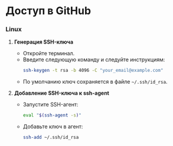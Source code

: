 # Доступ в GitHub

### Linux

1. **Генерация SSH-ключа**

   - Откройте терминал.
   - Введите следующую команду и следуйте инструкциям:
     ```bash
     ssh-keygen -t rsa -b 4096 -C "your_email@example.com"
     ```
   - По умолчанию ключ сохраняется в файле `~/.ssh/id_rsa`.

2. **Добавление SSH-ключа к ssh-agent**

   - Запустите SSH-агент:
     ```bash
     eval "$(ssh-agent -s)"
     ```
   - Добавьте ключ в агент:
     ```bash
     ssh-add ~/.ssh/id_rsa
     ```
   
